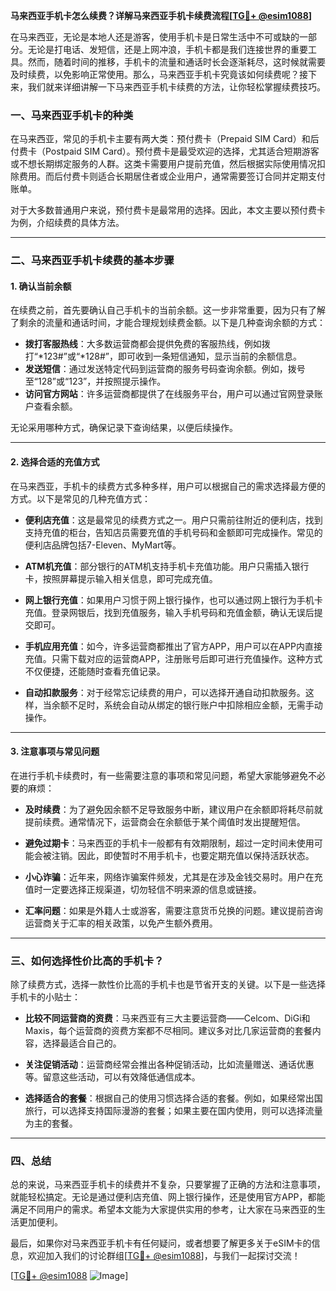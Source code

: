 **马来西亚手机卡怎么续费？详解马来西亚手机卡续费流程[[TG💪+ @esim1088](https://t.me/s/esim1088)]**

在马来西亚，无论是本地人还是游客，使用手机卡是日常生活中不可或缺的一部分。无论是打电话、发短信，还是上网冲浪，手机卡都是我们连接世界的重要工具。然而，随着时间的推移，手机卡的流量和通话时长会逐渐耗尽，这时候就需要及时续费，以免影响正常使用。那么，马来西亚手机卡究竟该如何续费呢？接下来，我们就来详细讲解一下马来西亚手机卡续费的方法，让你轻松掌握续费技巧。

### 一、马来西亚手机卡的种类

在马来西亚，常见的手机卡主要有两大类：预付费卡（Prepaid SIM Card）和后付费卡（Postpaid SIM Card）。预付费卡是最受欢迎的选择，尤其适合短期游客或不想长期绑定服务的人群。这类卡需要用户提前充值，然后根据实际使用情况扣除费用。而后付费卡则适合长期居住者或企业用户，通常需要签订合同并定期支付账单。

对于大多数普通用户来说，预付费卡是最常用的选择。因此，本文主要以预付费卡为例，介绍续费的具体方法。

---

### 二、马来西亚手机卡续费的基本步骤

#### 1. 确认当前余额

在续费之前，首先要确认自己手机卡的当前余额。这一步非常重要，因为只有了解了剩余的流量和通话时间，才能合理规划续费金额。以下是几种查询余额的方式：

- **拨打客服热线**：大多数运营商都会提供免费的客服热线，例如拨打“*123#”或“*128#”，即可收到一条短信通知，显示当前的余额信息。
- **发送短信**：通过发送特定代码到运营商的服务号码查询余额。例如，拨号至“128”或“123”，并按照提示操作。
- **访问官方网站**：许多运营商都提供了在线服务平台，用户可以通过官网登录账户查看余额。

无论采用哪种方式，确保记录下查询结果，以便后续操作。

---

#### 2. 选择合适的充值方式

在马来西亚，手机卡的续费方式多种多样，用户可以根据自己的需求选择最方便的方式。以下是常见的几种充值方式：

- **便利店充值**：这是最常见的续费方式之一。用户只需前往附近的便利店，找到支持充值的柜台，告知店员需要充值的手机号码和金额即可完成操作。常见的便利店品牌包括7-Eleven、MyMart等。
  
- **ATM机充值**：部分银行的ATM机支持手机卡充值功能。用户只需插入银行卡，按照屏幕提示输入相关信息，即可完成充值。

- **网上银行充值**：如果用户习惯于网上银行操作，也可以通过网上银行为手机卡充值。登录网银后，找到充值服务，输入手机号码和充值金额，确认无误后提交即可。

- **手机应用充值**：如今，许多运营商都推出了官方APP，用户可以在APP内直接充值。只需下载对应的运营商APP，注册账号后即可进行充值操作。这种方式不仅便捷，还能随时查看充值记录。

- **自动扣款服务**：对于经常忘记续费的用户，可以选择开通自动扣款服务。这样，当余额不足时，系统会自动从绑定的银行账户中扣除相应金额，无需手动操作。

---

#### 3. 注意事项与常见问题

在进行手机卡续费时，有一些需要注意的事项和常见问题，希望大家能够避免不必要的麻烦：

- **及时续费**：为了避免因余额不足导致服务中断，建议用户在余额即将耗尽前就提前续费。通常情况下，运营商会在余额低于某个阈值时发出提醒短信。
  
- **避免过期卡**：马来西亚的手机卡一般都有有效期限制，超过一定时间未使用可能会被注销。因此，即使暂时不用手机卡，也要定期充值以保持活跃状态。

- **小心诈骗**：近年来，网络诈骗案件频发，尤其是在涉及金钱交易时。用户在充值时一定要选择正规渠道，切勿轻信不明来源的信息或链接。

- **汇率问题**：如果是外籍人士或游客，需要注意货币兑换的问题。建议提前咨询运营商关于汇率的相关政策，以免产生额外费用。

---

### 三、如何选择性价比高的手机卡？

除了续费方式，选择一款性价比高的手机卡也是节省开支的关键。以下是一些选择手机卡的小贴士：

- **比较不同运营商的资费**：马来西亚有三大主要运营商——Celcom、DiGi和Maxis，每个运营商的资费方案都不尽相同。建议多对比几家运营商的套餐内容，选择最适合自己的。

- **关注促销活动**：运营商经常会推出各种促销活动，比如流量赠送、通话优惠等。留意这些活动，可以有效降低通信成本。

- **选择适合的套餐**：根据自己的使用习惯选择合适的套餐。例如，如果经常出国旅行，可以选择支持国际漫游的套餐；如果主要在国内使用，则可以选择流量为主的套餐。

---

### 四、总结

总的来说，马来西亚手机卡的续费并不复杂，只要掌握了正确的方法和注意事项，就能轻松搞定。无论是通过便利店充值、网上银行操作，还是使用官方APP，都能满足不同用户的需求。希望本文能为大家提供实用的参考，让大家在马来西亚的生活更加便利。

最后，如果你对马来西亚手机卡有任何疑问，或者想要了解更多关于eSIM卡的信息，欢迎加入我们的讨论群组[[TG💪+ @esim1088](https://t.me/s/esim1088)]，与我们一起探讨交流！

[[TG💪+ @esim1088](https://t.me/s/esim1088) ![Image](https://i.postimg.cc/4NQfJmqS/Snipaste-2025-05-13-00-14-12.png)]